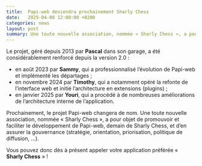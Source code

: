 ```yaml
---
title:  Papi-web deviendra prochainement Sharly Chess
date:   2025-04-08 12:00:00 +0200
categories: news
layout: post
summary: Une toute nouvelle association, nommée « Sharly Chess », a pour objet de promouvoir et faciliter le développement de Papi-web, demain de _Sharly Chess_, et d’en assurer la gouvernance (stratégie, orientation, priorisation, politique de diffusion, …).
---
```


Le projet, géré depuis 2013 par **Pascal** dans son garage, a été considérablement renforcé depuis la version 2.0 :

* en août 2023 par **Sammy**, qui a professionnalisé l’évolution de Papi-web et implémenté les départages ;
* en novembre 2024 par **Timothy**, qui a notamment opéré la refonte de l’interface web et initié l’architecture en extensions (plugins) ;
* en janvier 2025 par **Youri**, qui a procédé à de nombreuses améliorations de l’architecture interne de l’application.

Prochainement, le projet Papi-web changera de nom. Une toute nouvelle association, nommée « Sharly Chess », a pour objet de promouvoir et faciliter le développement de Papi-web, demain de Sharly Chess, et d’en assurer la gouvernance (stratégie, orientation, priorisation, politique de diffusion, …).

Vous pouvez donc dès à présent appeler votre application préférée « **Sharly Chess** » !
